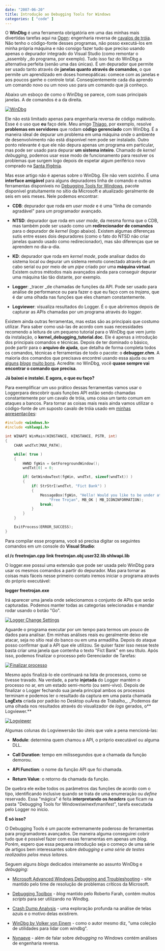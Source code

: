 ```yaml
---
date: "2007-06-20"
title: Introdução ao Debugging Tools for Windows
categories: [ "code" ]
---
```

O **WinDbg** é uma ferramenta obrigatória em uma das minhas mais divertidas tarefas aqui na [Open](http://www.opencs.com.br): engenharia reversa de [cavalos de tróia](http://pt.wikipedia.org/wiki/Trojan). Não tenho o código-fonte desses programas, não posso executá-los em minha própria máquina e não consigo fazer tudo que preciso usando apenas o depurador integrado do Visual Studio (como remontar o _assembly _do programa, por exemplo). Tudo isso faz do WinDbg a alternativa perfeita (senão uma das únicas). É um depurador que permite ser usado tanto através de **janelas **quanto através de** comandos**, o que permite um aprendizado em doses homeopáticas: comece com as janelas e aos poucos ganhe o controle total. Conseqüentemente cada dia aprendo um comando novo ou um novo uso para um comando que já conheço.

Abaixo um esboço de como o WinDbg se parece, com suas principais janelas. A de comandos é a da direita.

[![WinDbg](/images/dbjYe1n.png)](/images/windbg.png)

Ele não está limitado apenas para engenharia reversa de código malévolo. Esse é o uso que **eu** faço dele. Meu amigo [Thiago](http://codebehind.wordpress.com/), por exemplo, resolve **problemas em servidores** que rodam **código gerenciado** com WinDbg. É a maneira ideal de depurar um problema em uma máquina onde o ambiente de desenvolvimento não está disponível nem pode ser instalado. Outro ponto relevante é que ele não depura apenas um programa em particular, mas pode ser usado para depurar **um sistema inteiro**. Chamado de _kernel debugging_, podemos usar esse modo de funcionamento para resolver os problemas que surgem logo depois de espetar algum periférico novo comprado na [Santa Ifigênia](http://www.portaldasantaifigenia.com.br/).

Mas esse artigo não é apenas sobre o WinDbg. Ele não vem sozinho. É uma **interface amigável** para alguns depuradores linha de comando e outras ferramentas disponíveis no [Debugging Tools for Windows](http://www.microsoft.com/whdc/devtools/debugging/default.mspx), pacote disponível gratuitamente no sítio da Microsoft e atualizado geralmente de seis em seis meses. Nele podemos encontrar:

    
  * **CDB**: depurador que roda em _user mode_ e é uma "linha de comando agradável" para um programador avançado.

    
  * **NTSD**: depurador que roda em _user mode_, da mesma forma que o CDB, mas também pode ser usado como um **redirecionador de comandos** para o depurador de _kernel_ (logo abaixo). Existem algumas diferenças sutis entre esses dois depuradores (como o fato do NTSD não criar janelas quando usado como redirecionador), mas são diferenças que se aprendem no dia-a-dia.

    
  * **KD**: depurador que roda em _kernel mode_, pode analisar dados do sistema local ou depurar um sistema remoto conectado através de um cabo serial ou por meio de um _pipe_ criado por uma **máquina virtual**. Existem outros métodos mais avançados ainda para conseguir depurar uma máquina tão tão distante, por exemplo.

    
  * **Logger**: _tracer _de chamadas de funções da API. Pode ser usado para análise de performance ou para fazer o que eu faço com os _trojans_, que é dar uma olhada nas funções que eles chamam constantemente.

    
  * **Logviewer**: visualiza resultados do Logger. É o que abriremos depois de capturar as APIs chamadas por um programa através do _logger_.

Existem ainda outras ferramentas, mas estas são as principais que costumo utilizar. Para saber como usá-las de acordo com suas necessidades recomendo a leitura de um pequeno tutorial para o WinDbg que vem junto da instalação, o **kernel_debugging_tutorial.doc**. Ele é apenas a introdução dos principais comandos e técnicas. Depois de ter dominado o básico, pode partir para o **arquivo de ajuda**, que detalha de forma completa todos os comandos, técnicas e ferramentas de todo o pacote: o **debugger.chm**. A maioria dos comandos que precisava encontrei usando essa ajuda ou em [alguns](http://www.dumpanalysis.org/blog/) [_blogs_](http://blogs.msdn.com/debuggingtoolbox/default.aspx) [muito bons](http://voneinem-windbg.blogspot.com/). Acredite: no WinDbg, você **quase sempre vai encontrar o comando que precisa**.

**Já baixei e instalei. E agora, o que eu faço?**

Para exemplificar um uso prático dessas ferramentas vamos usar o Loggerpara descobrir quais funções API estão sendo chamadas constantemente por um cavalo de tróia, uma coisa um tanto comum em ataques a bancos. Para tornar as coisas mais reais ainda vamos utilizar o código-fonte de um suposto cavalo de tróia usado em [minhas apresentações](/images/freetrojan.cpp):

```cpp
#include <windows.h>
#include <shlwapi.h>

int WINAPI WinMain(HINSTANCE, HINSTANCE, PSTR, int)
{
	CHAR wndTxt[MAX_PATH];

	while( true )
	{
		HWND fgWin = GetForegroundWindow();
		wndTxt[0] = 0;

		if( GetWindowText(fgWin, wndTxt, sizeof(wndTxt)) )
		{
			if( StrStrI(wndTxt, "Fict Bank") )
			{
				MessageBox(fgWin, "Hello! Would you like to be under attack?",
					"Free Trojan", MB_OK | MB_ICONINFORMATION);
				break;
			}
		}
	}

	ExitProcess(ERROR_SUCCESS);
} 

```

Para compilar esse programa, você só precisa digitar os seguintes comandos em um console do **Visual Studio**:

**cl /c freetrojan.cpp**
**link freetrojan.obj user32.lib shlwapi.lib**

O logger.exe possui uma extensão que pode ser usada pelo WinDbg para usar os mesmos comandos a partir do depurador. Mas para tornar as coisas mais fáceis nesse primeiro contato iremos iniciar o programa através do próprio executável:

**logger freetrojan.exe**

Irá aparecer uma janela onde selecionamos o conjunto de APIs que serão capturadas. Podemos manter todas as categorias selecionadas e mandar rodar usando o botão "Go".

[![Logger Change Settings](/images/a45Muxa.png)](/images/logger.png)

Aguarde o programa executar por um tempo para termos um pouco de dados para analisar. Em minhas análises reais eu geralmente deixo ele atacar, seja no sítio real do banco ou em uma armadilha. Depois do ataque posso confirmar qual a API que ele utilizou. Se quiser fazer isso nesse teste basta criar uma janela que contenha o texto "Fict Bank" em seu título. Após isso, podemos finalizar o processo pelo Gerenciador de Tarefas:

[![Finalizar processo](/images/BKRqLhB.png)](/images/end-process.png)

Mesmo após finalizá-lo ele continuará na lista de processos, como se tivesse travado. Na verdade, a parte **injetada** do Logger mantém o processo no ar, em um estado semi-morto (ou semi-vivo). Depois de finalizar o Logger fechando sua janela principal ambos os processos terminam e podemos ler o resultado da captura em uma pasta chamada **LogExts** criada por padrão no Desktop ouÁrea de Trabalho_. _Podemos dar uma olhada nos resultados através do visualizador de _logs_ gerados, o** Logviewer.**

[![Logviewer](/images/IFDBbao.png)](/images/log-viewer.png)

Algumas colunas do Logviewersão tão úteis que vale a pena mencioná-las:

    
  * **Module**: determina quem chamou a API, o próprio executável ou alguma DLL.

    
  * **Call Duration**: tempo em milissegundos que a chamada da função demorou.

    
  * **API Function**: o nome da função API que foi chamada.

    
  * **Return Value**: o retorno da chamada da função.

De quebra ele exibe todos os parâmetros das funções de acordo com o tipo, identificando inclusive quando se trata de uma enumeração ou _define_ reservado. Essa "mágica" é feita **interpretando os _headers_** que ficam na pasta "Debugging Tools for Windows\winext\manifest", tarefa executada pelo Logger no início.

**É só isso?**

O Debugging Tools é um pacote extremamente poderoso de ferramentas para programadores avançados. De maneira alguma conseguirei cobrir tudo que é possível fazer com essas ferramentas em apenas um _blog_. Porém, espero que essa pequena introdução seja o começo de uma série de artigos bem interessantes sobre _debugging _e uma série de testes realizados pelos meus leitores_._

Seguem alguns _blogs_ dedicados inteiramente ao assunto WinDbg e _debugging:_

    
  * [Microsoft Advanced Windows Debugging and Troubleshooting](http://blogs.msdn.com/ntdebugging/default.aspx) - site mantido pelo time de resolução de problemas críticos da Microsoft.

    
  * [Debugging Toolbox](http://blogs.msdn.com/debuggingtoolbox/default.aspx) - _blog_ mantido pelo Roberto Farah, contém muitos _scripts_ para ser utilizando no Windbg.

    
  * [Crash Dump Analysis](http://www.dumpanalysis.org/blog/) - uma exploração profunda na análise de telas azuis e o motivo delas existirem.

    
  * [WinDbg by Volker von Einem](http://voneinem-windbg.blogspot.com/) - como o autor mesmo diz, "uma coleção de utilidades para lidar com windbg".

    
  * [Nynaeve](http://www.nynaeve.net/) - além de falar sobre _debugging_ no Windows contém análises de engenharia reversa.


